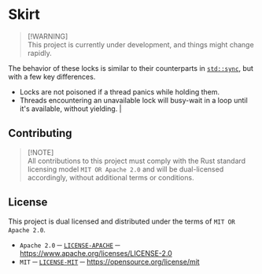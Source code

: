 # Skirt
> [!WARNING]\
> This project is currently under development, and things might change rapidly.

The behavior of these locks is similar to their counterparts in [`std::sync`][STD_SYNC], but with a few key differences.
- Locks are not poisoned if a thread panics while holding them.
- Threads encountering an unavailable lock will busy-wait in a loop until it's available, without yielding.                                        |

## Contributing
> [!NOTE]\
> All contributions to this project must comply with the Rust standard licensing model `MIT OR Apache 2.0` and will be dual-licensed accordingly, without additional terms or conditions.

## License
This project is dual licensed and distributed under the terms of `MIT OR Apache 2.0`.
- `Apache 2.0` ─ [`LICENSE-APACHE`][LICENSE_APACHE] ─  https://www.apache.org/licenses/LICENSE-2.0
- `MIT` ─ [`LICENSE-MIT`][LICENSE_MIT] ─ https://opensource.org/license/mit

[STD_SYNC]: https://doc.rust-lang.org/std/sync/
[LICENSE_APACHE]: ./LICENSE-APACHE
[LICENSE_MIT]: ./LICENSE-MIT
